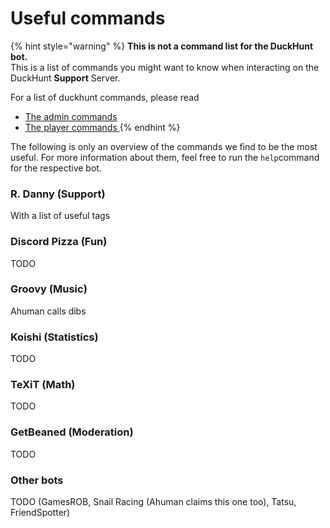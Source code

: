 # Useful commands

{% hint style="warning" %}
**This is not a command list for the DuckHunt bot.**  
This is a list of commands you might want to know when interacting on the DuckHunt **Support** Server.

For a list of duckhunt commands, please read

* [The admin commands](../bot-administration/admin-commands.md)
* [The player commands ](../players-guide/player-commands.md)
{% endhint %}

The following is only an overview of the commands we find to be the most useful. For more information about them, feel free to run the `help`command for the respective bot.

### R. Danny \(Support\)

With a list of useful tags

### Discord Pizza \(Fun\)

TODO

### Groovy \(Music\)

Ahuman calls dibs

### Koishi \(Statistics\)

TODO

### TeXiT \(Math\)

TODO

### GetBeaned \(Moderation\)

TODO

### Other bots

TODO \(GamesROB, Snail Racing \(Ahuman claims this one too\), Tatsu, FriendSpotter\)



